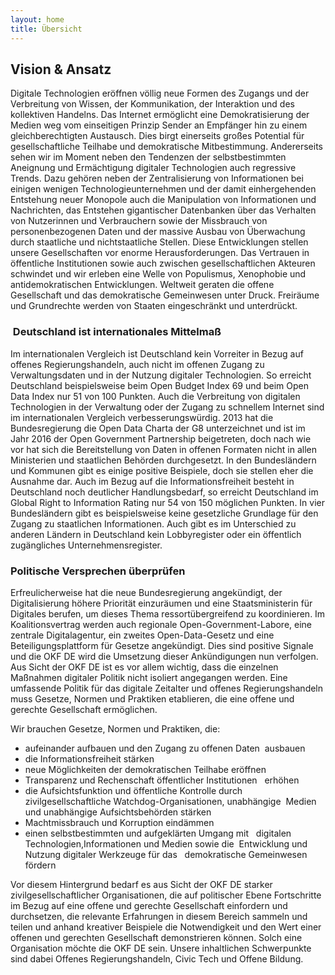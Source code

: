 ```yaml
---
layout: home
title: Übersicht
---
```


## Vision & Ansatz
Digitale Technologien eröffnen völlig neue Formen des Zugangs und der Verbreitung von Wissen, der Kommunikation, der Interaktion und des kollektiven Handelns. Das Internet ermöglicht eine Demokratisierung der Medien weg vom einseitigen Prinzip Sender an Empfänger hin zu einem gleichberechtigten Austausch. Dies birgt einerseits großes Potential für gesellschaftliche Teilhabe und demokratische Mitbestimmung. Andererseits sehen wir im Moment neben den Tendenzen der selbstbestimmten Aneignung und Ermächtigung digitaler Technologien auch regressive Trends. Dazu gehören neben der Zentralisierung von Informationen bei einigen wenigen Technologieunternehmen und der damit einhergehenden Entstehung neuer Monopole auch die Manipulation von Informationen und Nachrichten, das Entstehen gigantischer Datenbanken über das Verhalten von Nutzerinnen und Verbrauchern sowie der Missbrauch von personenbezogenen Daten und der massive Ausbau von Überwachung durch staatliche und nichtstaatliche Stellen. Diese Entwicklungen stellen unsere Gesellschaften vor enorme Herausforderungen. Das Vertrauen in öffentliche Institutionen sowie auch zwischen gesellschaftlichen Akteuren schwindet und wir erleben eine Welle von Populismus, Xenophobie und antidemokratischen Entwicklungen. Weltweit geraten die offene Gesellschaft und das demokratische Gemeinwesen unter Druck. Freiräume und Grundrechte werden von Staaten eingeschränkt und unterdrückt.

###  Deutschland ist internationales Mittelmaß
Im internationalen Vergleich ist Deutschland kein Vorreiter in Bezug auf offenes Regierungshandeln, auch nicht im offenen Zugang zu Verwaltungsdaten und in der Nutzung digitaler Technologien. So erreicht Deutschland beispielsweise beim Open Budget Index 69 und beim Open Data Index nur 51 von 100 Punkten. Auch die Verbreitung von digitalen Technologien in der Verwaltung oder der Zugang zu schnellem Internet sind im internationalen Vergleich verbesserungswürdig. 2013 hat die Bundesregierung die Open Data Charta der G8 unterzeichnet und ist im Jahr 2016 der Open Government Partnership beigetreten, doch nach wie vor hat sich die Bereitstellung von Daten in offenen Formaten nicht in allen Ministerien und staatlichen Behörden durchgesetzt. In den Bundesländern und Kommunen gibt es einige positive Beispiele, doch sie stellen eher die Ausnahme dar. Auch im Bezug auf die Informationsfreiheit besteht in Deutschland noch deutlicher Handlungsbedarf, so erreicht Deutschland im Global Right to Information Rating nur 54 von 150 möglichen Punkten. In vier Bundesländern gibt es beispielsweise keine gesetzliche Grundlage für den Zugang zu staatlichen Informationen. Auch gibt es im Unterschied zu anderen Ländern in Deutschland kein Lobbyregister oder ein öffentlich zugängliches Unternehmensregister.

### Politische Versprechen überprüfen
Erfreulicherweise hat die neue Bundesregierung angekündigt, der Digitalisierung höhere Priorität einzuräumen und eine Staatsministerin für Digitales berufen, um dieses Thema ressortübergreifend zu koordinieren. Im Koalitionsvertrag werden auch regionale Open-Government-Labore, eine zentrale Digitalagentur, ein zweites Open-Data-Gesetz und eine Beteiligungsplattform für Gesetze angekündigt. Dies sind positive Signale und die OKF DE wird die Umsetzung dieser Ankündigungen nun verfolgen. Aus Sicht der OKF DE ist es vor allem wichtig, dass die einzelnen Maßnahmen digitaler Politik nicht isoliert angegangen werden. Eine umfassende Politik für das digitale Zeitalter und offenes Regierungshandeln muss Gesetze, Normen und Praktiken etablieren, die eine offene und gerechte Gesellschaft ermöglichen.

Wir brauchen Gesetze, Normen und Praktiken, die:
- aufeinander aufbauen und den Zugang zu offenen Daten 	  ausbauen 
- die Informationsfreiheit stärken
- neue Möglichkeiten der demokratischen Teilhabe eröffnen 
- Transparenz und Rechenschaft öffentlicher Institutionen  	  erhöhen 
- die Aufsichtsfunktion und öffentliche Kontrolle durch 	   zivilgesellschaftliche Watchdog-Organisationen, unabhängige 	   Medien und unabhängige Aufsichtsbehörden stärken 
- Machtmissbrauch und Korruption eindämmen 
- einen selbstbestimmten und aufgeklärten Umgang mit  	  digitalen Technologien,Informationen und Medien sowie die 	  Entwicklung und Nutzung digitaler Werkzeuge für das  	  demokratische Gemeinwesen fördern

Vor diesem Hintergrund bedarf es aus Sicht der OKF DE starker zivilgesellschaftlicher Organisationen, die auf politischer Ebene Fortschritte im Bezug auf eine offene und gerechte Gesellschaft einfordern und durchsetzen, die relevante Erfahrungen in diesem Bereich sammeln und teilen und anhand kreativer Beispiele die Notwendigkeit und den Wert einer offenen und gerechten Gesellschaft demonstrieren können. Solch eine Organisation möchte die OKF DE sein. Unsere inhaltlichen Schwerpunkte sind dabei Offenes Regierungshandeln, Civic Tech und Offene Bildung.
